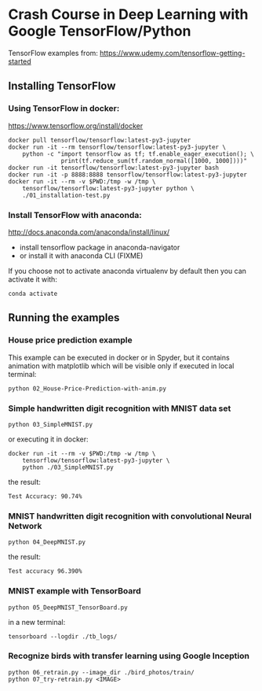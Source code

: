 # Crash Course in Deep Learning with Google TensorFlow/Python

TensorFlow examples from: 
https://www.udemy.com/tensorflow-getting-started

## Installing TensorFlow

### Using TensorFlow in docker:
https://www.tensorflow.org/install/docker
```
docker pull tensorflow/tensorflow:latest-py3-jupyter
docker run -it --rm tensorflow/tensorflow:latest-py3-jupyter \
    python -c "import tensorflow as tf; tf.enable_eager_execution(); \
               print(tf.reduce_sum(tf.random_normal([1000, 1000])))"
docker run -it tensorflow/tensorflow:latest-py3-jupyter bash
docker run -it -p 8888:8888 tensorflow/tensorflow:latest-py3-jupyter
docker run -it --rm -v $PWD:/tmp -w /tmp \
    tensorflow/tensorflow:latest-py3-jupyter python \
    ./01_installation-test.py
```

### Install TensorFlow with anaconda:
http://docs.anaconda.com/anaconda/install/linux/
* install tensorflow package in anaconda-navigator
* or install it with anaconda CLI (FIXME)

If you choose not to activate anaconda virtualenv by default then you can activate it with:
```
conda activate
```

## Running the examples

### House price prediction example

This example can be executed in docker or in Spyder,
but it contains animation with matplotlib which will be visible only if executed in local terminal:
```
python 02_House-Price-Prediction-with-anim.py
```

### Simple handwritten digit recognition with MNIST data set

```
python 03_SimpleMNIST.py
```
or executing it in docker:
```
docker run -it --rm -v $PWD:/tmp -w /tmp \
    tensorflow/tensorflow:latest-py3-jupyter \
    python ./03_SimpleMNIST.py
```
the result:
```
Test Accuracy: 90.74%
```

### MNIST handwritten digit recognition with convolutional Neural Network

```
python 04_DeepMNIST.py
```
the result:
```
Test accuracy 96.390%
```

### MNIST example with TensorBoard

```
python 05_DeepMNIST_TensorBoard.py
```
in a new terminal:
```
tensorboard --logdir ./tb_logs/
```

### Recognize birds with transfer learning using Google Inception

```
python 06_retrain.py --image_dir ./bird_photos/train/
python 07_try-retrain.py <IMAGE>
```
